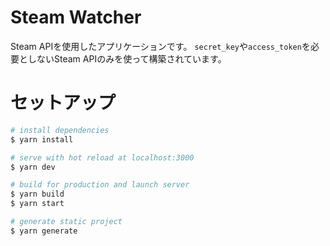 # Steam Watcher
Steam APIを使用したアプリケーションです。
`secret_key`や`access_token`を必要としないSteam APIのみを使って構築されています。

# セットアップ

```bash
# install dependencies
$ yarn install

# serve with hot reload at localhost:3000
$ yarn dev

# build for production and launch server
$ yarn build
$ yarn start

# generate static project
$ yarn generate
```
